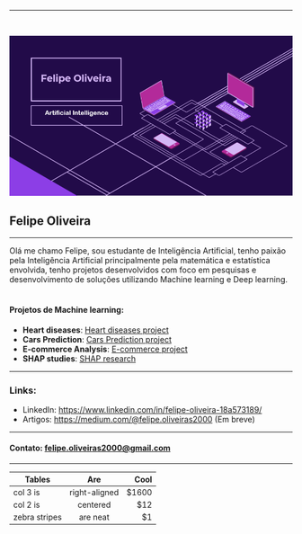 <hr>
<br>

![alt text](https://github.com/Felipe-Oliveira11/Portfolio/blob/master/template.PNG)
## Felipe Oliveira 
<hr>

Olá me chamo Felipe, sou estudante de Inteligência Artificial, tenho paixão pela Inteligência Artificial principalmente pela matemática e estatística envolvida, tenho projetos desenvolvidos com foco em pesquisas e desenvolvimento de soluções utilizando Machine learning e Deep learning. 
<br>
<br>

#### Projetos de Machine learning:

* **Heart diseases**: [Heart diseases project](https://github.com/Felipe-Oliveira11/Hospital-Machine-Learning/blob/master/Doen%C3%A7a%20Card%C3%ADaca%20UCI%20.ipynb)
* **Cars Prediction**: [Cars Prediction project](https://github.com/Felipe-Oliveira11/Cars_Prediction_ML/blob/master/Car_price_prediction/Cars%20Prediction%20.ipynb)
* **E-commerce Analysis**: [E-commerce project](https://github.com/Felipe-Oliveira11/E-commerce-Machine-learning/blob/master/E-commerce%20Customer.ipynb)
* **SHAP studies**: [SHAP research](https://github.com/Felipe-Oliveira11/SHAP-ML/blob/master/SHAP.ipynb)



<hr>

### Links:

* LinkedIn: https://www.linkedin.com/in/felipe-oliveira-18a573189/
* Artigos: https://medium.com/@felipe.oliveiras2000 (Em breve)
<hr>

#### Contato: felipe.oliveiras2000@gmail.com

<hr>



| Tables        | Are           | Cool  |
| ------------- |:-------------:| -----:|
| col 3 is      | right-aligned | $1600 |
| col 2 is      | centered      |   $12 |
| zebra stripes | are neat      |    $1 |
